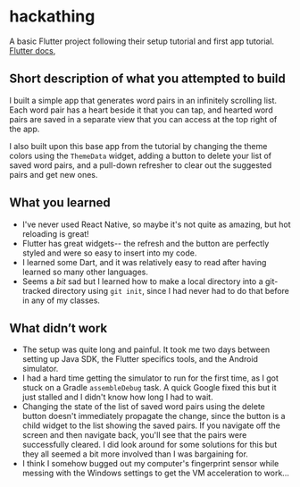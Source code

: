 # hackathing

A basic Flutter project following their setup tutorial and first app tutorial.
[Flutter docs](https://flutter.dev/docs),

## Short description of what you attempted to build
I built a simple app that generates word pairs in an infinitely scrolling list. Each word pair has a heart beside it that you can tap, and hearted word pairs are saved in a separate view that you can access at the top right of the app.

I also built upon this base app from the tutorial by changing the theme colors using the `ThemeData` widget, adding a button to delete your list of saved word pairs, and a pull-down refresher to clear out the suggested pairs and get new ones.

## What you learned
- I've never used React Native, so maybe it's not quite as amazing, but hot reloading is great!
- Flutter has great widgets-- the refresh and the button are perfectly styled and were so easy to insert into my code.
- I learned some Dart, and it was relatively easy to read after having learned so many other languages.
- Seems a *bit* sad but I learned how to make a local directory into a git-tracked directory using `git init`, since I had never had to do that before in any of my classes.

## What didn’t work
- The setup was quite long and painful. It took me two days between setting up Java SDK, the Flutter specifics tools, and the Android simulator.
- I had a hard time getting the simulator to run for the first time, as I got stuck on a Gradle `assembleDebug` task. A quick Google fixed this but it just stalled and I didn't know how long I had to wait.
- Changing the state of the list of saved word pairs using the delete button doesn't immediately propagate the change, since the button is a child widget to the list showing the saved pairs. If you navigate off the screen and then navigate back, you'll see that the pairs were successfully cleared. I did look around for some solutions for this but they all seemed a bit more involved than I was bargaining for.
- I think I somehow bugged out my computer's fingerprint sensor while messing with the Windows settings to get the VM acceleration to work...


